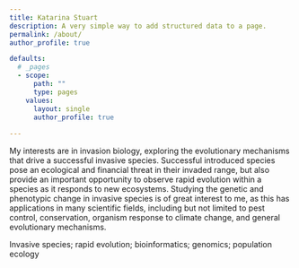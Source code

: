 ```yaml
---
title: Katarina Stuart
description: A very simple way to add structured data to a page.
permalink: /about/
author_profile: true

defaults:
  # _pages
  - scope:
      path: ""
      type: pages
    values:
      layout: single
      author_profile: true
      
---
```



My interests are in invasion biology, exploring the evolutionary mechanisms that drive a successful invasive species. Successful introduced species pose an ecological and financial threat in their invaded range, but also provide an important opportunity to observe rapid evolution within a species as it responds to new ecosystems. Studying the genetic and phenotypic change in invasive species is of great interest to me, as this has applications in many scientific fields, including but not limited to pest control, conservation, organism response to climate change, and general evolutionary mechanisms.

Invasive species; rapid evolution; bioinformatics; genomics; population ecology
